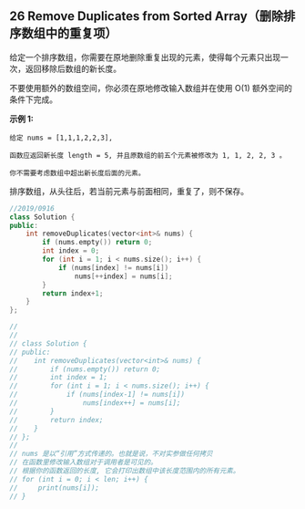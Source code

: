 ## 26 Remove Duplicates from Sorted Array（删除排序数组中的重复项）

给定一个排序数组，你需要在原地删除重复出现的元素，使得每个元素只出现一次，返回移除后数组的新长度。

不要使用额外的数组空间，你必须在原地修改输入数组并在使用 O(1) 额外空间的条件下完成。

**示例 1:**

```
给定 nums = [1,1,1,2,2,3],

函数应返回新长度 length = 5, 并且原数组的前五个元素被修改为 1, 1, 2, 2, 3 。

你不需要考虑数组中超出新长度后面的元素。
```

排序数组，从头往后，若当前元素与前面相同，重复了，则不保存。

```c++
//2019/0916
class Solution {
public:
    int removeDuplicates(vector<int>& nums) {
        if (nums.empty()) return 0; 
        int index = 0;
        for (int i = 1; i < nums.size(); i++) {
            if (nums[index] != nums[i])
                nums[++index] = nums[i];
        }
        return index+1;
    }
};

//
//
// class Solution {
// public:
//    int removeDuplicates(vector<int>& nums) {
//        if (nums.empty()) return 0;
//        int index = 1;
//        for (int i = 1; i < nums.size(); i++) {
//            if (nums[index-1] != nums[i])
//                nums[index++] = nums[i];
//        }
//        return index;
//    }
// };
//
// nums 是以“引用”方式传递的。也就是说，不对实参做任何拷贝
// 在函数里修改输入数组对于调用者是可见的。
// 根据你的函数返回的长度, 它会打印出数组中该长度范围内的所有元素。
// for (int i = 0; i < len; i++) {
//     print(nums[i]);
// }

```



